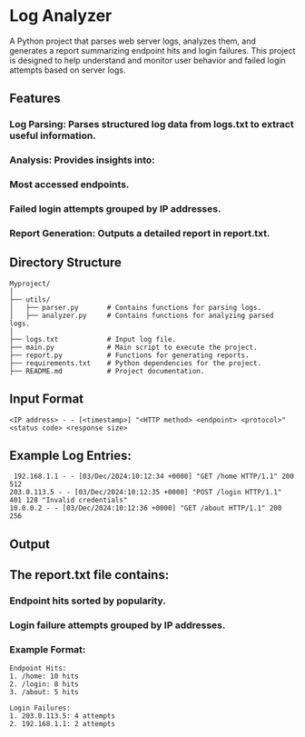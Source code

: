 # Log Analyzer

A Python project that parses web server logs, analyzes them, and generates a report summarizing endpoint hits and login failures. This project is designed to help understand and monitor user behavior and failed login attempts based on server logs.

## Features
  ### Log Parsing: Parses structured log data from logs.txt to extract useful information.
  
   ### Analysis: Provides insights into:
   ### Most accessed endpoints.
   ### Failed login attempts grouped by IP addresses.
   ### Report Generation: Outputs a detailed report in report.txt.

## Directory Structure
    Myproject/
    │
    ├── utils/
    │   ├── parser.py       # Contains functions for parsing logs.
    │   ├── analyzer.py     # Contains functions for analyzing parsed logs.
    │
    ├── logs.txt            # Input log file.
    ├── main.py             # Main script to execute the project.
    ├── report.py           # Functions for generating reports.
    ├── requirements.txt    # Python dependencies for the project.
    ├── README.md           # Project documentation.

## Input Format
    <IP address> - - [<timestamp>] "<HTTP method> <endpoint> <protocol>" <status code> <response size>
## Example Log Entries:
     192.168.1.1 - - [03/Dec/2024:10:12:34 +0000] "GET /home HTTP/1.1" 200 512
    203.0.113.5 - - [03/Dec/2024:10:12:35 +0000] "POST /login HTTP/1.1" 401 128 "Invalid credentials"
    10.0.0.2 - - [03/Dec/2024:10:12:36 +0000] "GET /about HTTP/1.1" 200 256

    
    
## Output

 ## The report.txt file contains:

  ### Endpoint hits sorted by popularity.
  ### Login failure attempts grouped by IP addresses.
    
### Example Format: 
    Endpoint Hits:
    1. /home: 10 hits
    2. /login: 8 hits
    3. /about: 5 hits

    Login Failures:
    1. 203.0.113.5: 4 attempts
    2. 192.168.1.1: 2 attempts


